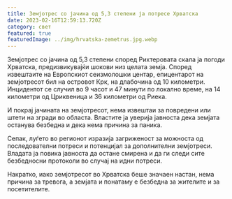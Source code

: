 ```yaml
---
title: Земјотрес со јачина од 5,3 степени ја потресе Хрватска
date: 2023-02-16T12:59:13.720Z
category: свет
featured: true
featuredImage: ../img/hrvatska-zemetrus.jpg.webp
---
```


Земјотрес со јачина од 5,3 степени според Рихтеровата скала ја погоди Хрватска, предизвикувајќи шокови низ целата земја. Според извештаите на Европскиот сеизмолошки центар, епицентарот на земјотресот бил на островот Крк, на длабочина од 10 километри. Инцидентот се случил во 9 часот и 47 минути по локално време, на 14 километри од Цриквеница и 36 километри од Риека.

И покрај јачината на земјотресот, нема извештаи за повредени или штети на згради во областа. Властите ја уверија јавноста дека земјата останува безбедна и дека нема причина за паника.

Сепак, луѓето во регионот изразија загриженост за можноста од последователни потреси и потенцијал за дополнителни земјотреси. Владата ја повика јавноста да остане смирена и да ги следи сите безбедносни протоколи во случај на идни потреси.

Накратко, иако земјотресот во Хрватска беше значаен настан, нема причина за тревога, а земјата и понатаму е безбедна за жителите и за посетителите.
